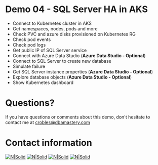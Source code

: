 # Demo 04 - SQL Server HA in AKS

* Connect to Kubernetes cluster in AKS
* Get namespaces, nodes, pods and more
* Check PVC and azure disks provisioned on Kubernetes RG
* Check pod events
* Check pod logs
* Get public IP of SQL Server service
* Connect with Azure Data Studio (**Azure Data Studio - Optional**)
* Connect to SQL Server to create new database
* Simulate failure
* Get SQL Server instance properties (**Azure Data Studio - Optional**)
* Explore database objects (**Azure Data Studio - Optional**)
* Show Kubernetes dashboard

# Questions?
If you have questions or comments about this demo, don't hesitate to contact me at <crobles@dbamastery.com>

# Contact information
[![N|Solid](http://dbamastery.com/wp-content/uploads/2018/08/if_twitter_circle_color_107170.png)](https://twitter.com/dbamastery) [![N|Solid](http://dbamastery.com/wp-content/uploads/2018/08/if_github_circle_black_107161.png)](https://github.com/dbamaster) [![N|Solid](http://dbamastery.com/wp-content/uploads/2018/08/if_linkedin_circle_color_107178.png)](https://www.linkedin.com/in/croblesdba/) [![N|Solid](http://dbamastery.com/wp-content/uploads/2018/08/if_browser_1055104.png)](http://dbamastery.com/)
